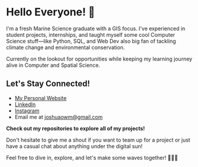 # Hello Everyone! 👋

I'm a fresh Marine Science graduate with a GIS focus. I've experienced in student projects, internships, and taught myself some cool Computer Science stuff—like Python, SQL, and Web Dev also big fan of tackling climate change and environmental conservation.

Currently on the lookout for opportunities while keeping my learning journey alive in Computer and Spatial Science.

## Let's Stay Connected!

- [My Personal Website](https://joshuaowm.github.io/Personal-Web/index.html)
- [LinkedIn](https://www.linkedin.com/in/joshuaowm/)
- [Instagram](https://www.instagram.com/joshuaowm/)
- Email me at joshuaowm@gmail.com 

**Check out my repositories to explore all of my projects!**

Don't hesitate to give me a shout if you want to team up for a project or just have a casual chat about anything under the digital sun!

Feel free to dive in, explore, and let's make some waves together! 🌊🌐🚀
